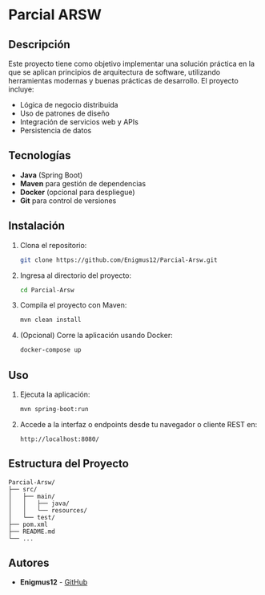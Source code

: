 # Parcial ARSW

## Descripción

Este proyecto tiene como objetivo implementar una solución práctica en la que se aplican principios de arquitectura de software, utilizando herramientas modernas y buenas prácticas de desarrollo. El proyecto incluye:

- Lógica de negocio distribuida
- Uso de patrones de diseño
- Integración de servicios web y APIs
- Persistencia de datos

## Tecnologías

- **Java** (Spring Boot)
- **Maven** para gestión de dependencias
- **Docker** (opcional para despliegue)
- **Git** para control de versiones

## Instalación

1. Clona el repositorio:
   ```bash
   git clone https://github.com/Enigmus12/Parcial-Arsw.git
   ```

2. Ingresa al directorio del proyecto:
   ```bash
   cd Parcial-Arsw
   ```

3. Compila el proyecto con Maven:
   ```bash
   mvn clean install
   ```

4. (Opcional) Corre la aplicación usando Docker:
   ```bash
   docker-compose up
   ```

## Uso

1. Ejecuta la aplicación:
   ```bash
   mvn spring-boot:run
   ```
2. Accede a la interfaz o endpoints desde tu navegador o cliente REST en: 
   ```
   http://localhost:8080/
   ```

## Estructura del Proyecto

```
Parcial-Arsw/
├── src/
│   ├── main/
│   │   ├── java/
│   │   └── resources/
│   └── test/
├── pom.xml
├── README.md
└── ...
```

## Autores

- **Enigmus12** - [GitHub](https://github.com/Enigmus12)